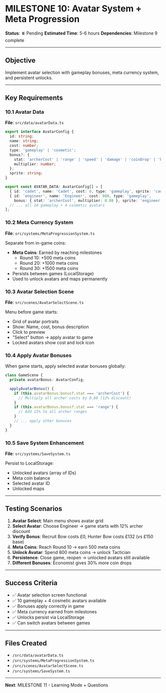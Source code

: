# MILESTONE 10: Avatar System + Meta Progression

**Status**: ⏸️ Pending
**Estimated Time**: 5-6 hours
**Dependencies**: Milestone 9 complete

---

## Objective

Implement avatar selection with gameplay bonuses, meta currency system, and persistent unlocks.

---

## Key Requirements

### 10.1 Avatar Data
**File**: `src/data/avatarData.ts`

```typescript
export interface AvatarConfig {
  id: string;
  name: string;
  cost: number;
  type: 'gameplay' | 'cosmetic';
  bonus?: {
    stat: 'archerCost' | 'range' | 'speed' | 'damage' | 'coinDrop' | 'hearts';
    multiplier: number;
  };
  sprite: string;
}

export const AVATAR_DATA: AvatarConfig[] = [
  { id: 'cadet', name: 'Cadet', cost: 0, type: 'gameplay', sprite: 'cadet.png' },
  { id: 'engineer', name: 'Engineer', cost: 800, type: 'gameplay',
    bonus: { stat: 'archerCost', multiplier: 0.88 }, sprite: 'engineer.png' },
  // ... all 10 gameplay + 4 cosmetic avatars
];
```

### 10.2 Meta Currency System
**File**: `src/systems/MetaProgressionSystem.ts`

Separate from in-game coins:
- **Meta Coins**: Earned by reaching milestones
  - Round 10: +500 meta coins
  - Round 20: +1000 meta coins
  - Round 30: +1500 meta coins
- Persists between games (LocalStorage)
- Used to unlock avatars and maps permanently

### 10.3 Avatar Selection Scene
**File**: `src/scenes/AvatarSelectScene.ts`

Menu before game starts:
- Grid of avatar portraits
- Show: Name, cost, bonus description
- Click to preview
- "Select" button → apply avatar to game
- Locked avatars show cost and lock icon

### 10.4 Apply Avatar Bonuses
When game starts, apply selected avatar bonuses globally:

```typescript
class GameScene {
  private avatarBonus: AvatarConfig;

  applyAvatarBonus() {
    if (this.avatarBonus.bonus?.stat === 'archerCost') {
      // Multiply all archer costs by 0.88 (12% discount)
    }
    if (this.avatarBonus.bonus?.stat === 'range') {
      // Add 15% to all archer ranges
    }
    // ... apply other bonuses
  }
}
```

### 10.5 Save System Enhancement
**File**: `src/systems/SaveSystem.ts`

Persist to LocalStorage:
- Unlocked avatars (array of IDs)
- Meta coin balance
- Selected avatar ID
- Unlocked maps

---

## Testing Scenarios

1. **Avatar Select**: Main menu shows avatar grid
2. **Select Avatar**: Choose Engineer → game starts with 12% archer discount
3. **Verify Bonus**: Recruit Bow costs £0, Hunter Bow costs £132 (vs £150 base)
4. **Meta Coins**: Reach Round 10 → earn 500 meta coins
5. **Unlock Avatar**: Spend 800 meta coins → unlock Tactician
6. **Persistence**: Close game, reopen → unlocked avatars still available
7. **Different Bonuses**: Economist gives 30% more coin drops

---

## Success Criteria

- ✅ Avatar selection screen functional
- ✅ 10 gameplay + 4 cosmetic avatars available
- ✅ Bonuses apply correctly in game
- ✅ Meta currency earned from milestones
- ✅ Unlocks persist via LocalStorage
- ✅ Can switch avatars between games

---

## Files Created

- `/src/data/avatarData.ts`
- `/src/systems/MetaProgressionSystem.ts`
- `/src/scenes/AvatarSelectScene.ts`
- `/src/systems/SaveSystem.ts`

---

**Next**: MILESTONE 11 - Learning Mode + Questions

